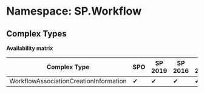 # Namespace: SP.Workflow
## Complex Types

**Availability matrix**

Complex Type | SPO | SP 2019 | SP 2016 | SP 2013
----------|-----|---------|---------|--------
WorkflowAssociationCreationInformation | ✔ | ✔ | ✔ | ✔

